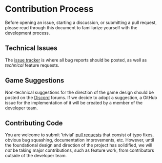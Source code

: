 # Contribution Process

Before opening an issue, starting a discussion, or submitting a pull request,
please read through this document to familiarize yourself with the development
process.

## Technical Issues

The [issue tracker](https://github.com/tera-arise/arise/issues) is where all bug
reports should be posted, as well as *technical* feature requests.

## Game Suggestions

Non-technical suggestions for the direction of the game design should be posted
on the [Discord](https://discord.gg/BZnmVMGYa9) forums. If we decide to adopt a
suggestion, a GitHub issue for the implementation of it will be created by a
member of the developer team.

## Contributing Code

You are welcome to submit 'trivial'
[pull requests](https://github.com/tera-arise/arise/pulls) that consist of typo
fixes, obvious bug squashing, documentation improvements, etc. However, until
the foundational design and direction of the project has solidified, we will
*not* be taking major contributions, such as feature work, from contributors
outside of the developer team.
